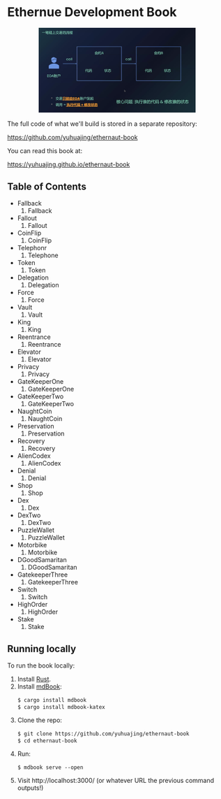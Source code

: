 # Ethernue Development Book

<p align="center">
<img src="/src/images/intercall.png" alt="Ethernaut Book cover" width="360"/>
</p>

The full code of what we'll build is stored in a separate repository:

https://github.com/yuhuajing/ethernaut-book

You can read this book at:

https://yuhuajing.github.io/ethernaut-book

## Table of Contents

- Fallback
  1. Fallback
- Fallout
  1. Fallout
- CoinFlip
  1. CoinFlip
- Telephonr
  1. Telephone
- Token
  1. Token
- Delegation
  1. Delegation
- Force
  1. Force
- Vault
  1. Vault
- King
  1. King
- Reentrance
  1. Reentrance
- Elevator
  1. Elevator
- Privacy
  1. Privacy
- GateKeeperOne
  1. GateKeeperOne
- GateKeeperTwo
  1. GateKeeperTwo
- NaughtCoin
  1. NaughtCoin
- Preservation
  1. Preservation
- Recovery
  1. Recovery
- AlienCodex
  1. AlienCodex
- Denial
  1. Denial
- Shop
  1. Shop
- Dex
  1. Dex
- DexTwo
  1. DexTwo
- PuzzleWallet
  1. PuzzleWallet
- Motorbike
  1. Motorbike
- DGoodSamaritan
  1. DGoodSamaritan
- GatekeeperThree
  1. GatekeeperThree
- Switch
  1. Switch
- HighOrder
  1. HighOrder
- Stake
  1. Stake

## Running locally
To run the book locally:
1. Install [Rust](src/https://www.rust-lang.org/).
1. Install [mdBook](src/https://github.com/rust-lang/mdBook):
    ```shell
    $ cargo install mdbook
    $ cargo install mdbook-katex
    ```
1. Clone the repo:
    ```shell
    $ git clone https://github.com/yuhuajing/ethernaut-book
    $ cd ethernaut-book
    ```
1. Run:
    ```shell
    $ mdbook serve --open
    ```
1. Visit http://localhost:3000/ (or whatever URL the previous command outputs!)
